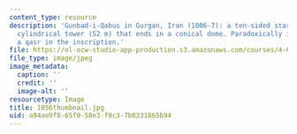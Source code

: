```yaml
---
content_type: resource
description: 'Gunbad-i-Qabus in Gurgan, Iran (1006-7): a ten-sided star plan, a high
  cylindrical tower (52 m) that ends in a conical dome. Paradoxically identified as
  a qasr in the inscription.'
file: https://ol-ocw-studio-app-production.s3.amazonaws.com/courses/4-614-religious-architecture-and-islamic-cultures-fall-2002/a94ae9f865f050e3f0c37b0331865b94_1056thumbnail.jpg
file_type: image/jpeg
image_metadata:
  caption: ''
  credit: ''
  image-alt: ''
resourcetype: Image
title: 1056thumbnail.jpg
uid: a94ae9f8-65f0-50e3-f0c3-7b0331865b94
---
```


